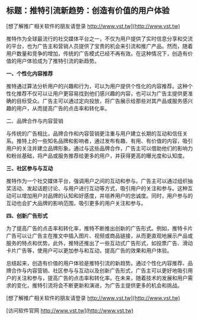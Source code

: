 ## **标题：推特引流新趋势：创造有价值的用户体验**

[想了解推广相关软件的朋友请登录 http://www.vst.tw](http://www.vst.tw)

推特作为全球最流行的社交媒体平台之一，不仅为用户提供了实时信息分享和交流的平台，也为广告主和营销人员提供了宝贵的机会来引流和推广产品。然而，随着用户数量和竞争的增加，传统的广告模式已经不再有效。在这种情况下，创造有价值的用户体验成为了推特引流的新趋势。

**一、个性化内容推荐**

推特通过算法分析用户的兴趣和行为，可以为用户提供个性化的内容推荐。这种个性化推荐不仅可以让用户更容易找到他们感兴趣的内容，也可以为广告主提供更准确的目标受众。广告主可以通过定向投放，将广告展示给那些对其产品或服务感兴趣的用户，从而提高广告的点击率和转化率。

二、品牌合作与内容营销

与传统的广告相比，品牌合作和内容营销更注重与用户建立长期的互动和信任关系。推特上的一些知名品牌和影响者，通过发布有趣、有用、有价值的内容，吸引用户的关注并建立品牌形象。通过与这些品牌合作，广告主可以借助他们的影响力和粉丝基础，将产品或服务推荐给更多的用户，并获得更高的曝光度和认知度。

**三、社区参与与互动**

推特作为一个社交媒体平台，强调用户之间的互动和参与。广告主可以通过组织抽奖活动、发起话题讨论、与用户进行互动等方式，吸引用户的关注和参与。这种互动可以增加用户对品牌的认知和好感度，并培养用户的忠诚度。同时，用户参与的互动也会扩大品牌的影响范围，吸引更多的用户关注和参与。

**四、创新广告形式**

为了提高广告的点击率和转化率，推特不断推出创新的广告形式。例如，推特卡片广告可以让广告主在推文中插入图片、视频或商品链接，从而更直观地展示产品或服务的特点和优势。此外，推特还推出了一些互动式广告形式，如投票广告、滑动卡片广告等，使用户可以更加参与和互动，提高广告的效果和用户体验。

总结起来，创造有价值的用户体验是推特引流的新趋势。通过个性化内容推荐、品牌合作与内容营销、社区参与与互动以及创新广告形式，广告主可以更好地吸引用户的关注和参与，提高广告的点击率和转化率。在未来，随着技术的发展和用户需求的变化，推特引流将会不断更新和演进，为广告主提供更多的机会和挑战。

[想了解推广相关软件的朋友请登录 http://www.vst.tw](http://www.vst.tw)


[访问软件官网 http://www.vst.tw](http://www.vst.tw)
